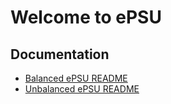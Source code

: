 # Welcome to ePSU

## Documentation

- [Balanced ePSU README](readme_balanced_ePSU.md)
- [Unbalanced ePSU README](readme_unbalanced_ePSU.md)
